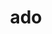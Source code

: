 ---
category: 3-letters
denotation: null
name: ado
reference_link: https://www.etymonline.com/word/ado
root_language: null
root_name: null
title: ado
type: free
word_sums:
- respelling: ado
  sum: 'Ado + '
---